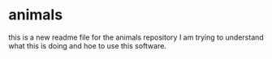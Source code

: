 # animals
this is a new readme file for the animals repository
I am trying to understand what this is doing and hoe to use this software.
